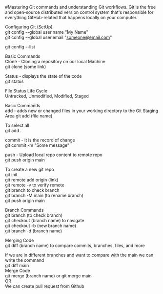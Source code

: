 #Mastering Git commands and understanding Git workflows.
Git is the free and open-source distributed version control system that's responsible for everything GitHub-related that happens locally on your computer.

Configuring Git (SetUp) <br>
git config --global user.name "My Name" <br>
git config --global user.email "someone@email.com" <br>

git config --list <br>

Basic Commands <br>
Clone - Cloning a repository on our local Machine <br>
git clone (some link) <br>

Status - displays the state of the code <br>
git status <br>

File Status Life Cycle <br>
Untracked, Unmodified, Modified, Staged <br>

Basic Commands <br>
add - adds new or changed files in your working directory to the Git Staging Area
git add (file name) <br>

To select all <br>
git add . <br>

commit - It is the record of change <br>
git commit -m "Some message" <br>

push - Upload local repo content to remote repo <br>
git push origin main <br>

To create a new git repo <br>
git init <br>
git remote add origin (link) <br>
git remote -v to verify remote <br>
git branch to check branch <br>
git branch -M main (to rename branch) <br>
git push origin main <br>

Branch Commands <br>
git branch (to check branch) <br>
git checkout (branch name) to navigate <br>
git checkout -b (new branch name) <br>
git branch -d (branch name) <br>

Merging Code <br>
git diff (branch name) to compare commits, branches, files, and more <br>

If we are in different branches and want to compare with the main we can write the command <br>
git diff main <br>
Merge Code <br>
git merge (branch name) or git merge main <br>
OR <br>
We can create pull request from Github











